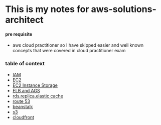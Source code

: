 # This is my notes for aws-solutions-architect

#### pre requisite
- aws cloud practitioner
so I have skipped easier and well known concepts that were covered in cloud
practitioner exam 

### table of context
- [IAM](iam.md)
- [EC2](ec2.md)
- [EC2 Instance Storage](ec2-storage.md)
- [ELB and AGS](load-balancer.md)
- [rds,replica,elastic cache](rds_elastic_cache.md)
- [route 53](route-53.md)
- [beanstalk](beanstalk.md)
- [s3](s3.md)
- [cloudfront](cloudfront.md)
